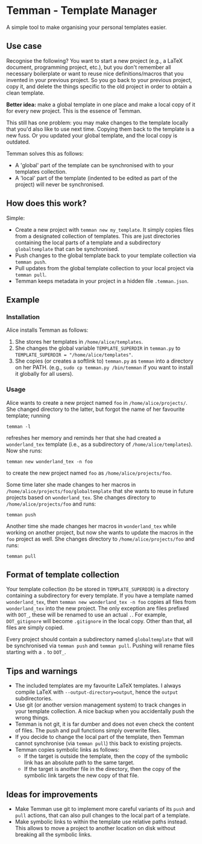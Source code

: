 # Temman - Template Manager
A simple tool to make organising your personal templates easier.

## Use case
Recognise the following?
You want to start a new project (e.g., a LaTeX document, programming project,
etc.), but you don't remember all necessary boilerplate
or want to reuse nice definitions/macros that you invented
in your previous project.
So you go back to your previous project,
copy it, and delete the things specific to the old project
in order to obtain a clean template.

**Better idea:** make a global template in one place
and make a local copy of it for every new project.
This is the essence of Temman.

This still has one problem: you may make changes to the template locally
that you'd also like to use next time.
Copying them back to the template is a new fuss.
Or you updated your global template, and the local copy is outdated.

Temman solves this as follows:
* A 'global' part of the template can be synchronised with to your
    templates collection.
* A 'local' part of the template (indented to be edited as part of the project)
    will never be synchronised.
    
## How does this work?
Simple:
* Create a new project with `temman new my_template`.
    It simply copies files from a designated collection of templates.
    This are just directories containing the local parts
    of a template and a subdirectory `globaltemplate` that can
    be synchronised.
* Push changes to the global template back to your template
    collection via `temman push`.
* Pull updates from the global template collection
    to your local project via `temman pull`.
* Temman keeps metadata in your project in a hidden file `.temman.json`.

## Example
### Installation
Alice installs Temman as follows:
1. She stores her templates in `/home/alice/templates`.
2. She changes the global variable `TEMPLATE_SUPERDIR` 
    in `temman.py` to
    `TEMPLATE_SUPERDIR = "/home/alice/templates"`.
3. She copies (or creates a softlink to) `temman.py`
    as `temman` into a directory on her PATH.
    (e.g., `sudo cp temman.py /bin/temman` if you want to install
    it globally for all users).

### Usage
Alice wants to create a new project named `foo` 
in `/home/alice/projects/`.
She changed directory to the latter, but forgot
the name of her favourite template;
running
```
temman -l
```
refreshes her memory and reminds her that
she had created a `wonderland_tex` template 
(i.e., as a subdirectory of `/home/alice/templates`).
Now she runs:
```
temman new wonderland_tex -n foo
```
to create the new project named `foo` as `/home/alice/projects/foo`.

Some time later she made changes to her macros in
`/home/alice/projects/foo/globaltemplate` that she
wants to reuse in future projects based on `wonderland_tex`.
She changes directory to `/home/alice/projects/foo`
and runs:
```
temman push
```

Another time she made changes her macros in `wonderland_tex`
while working on another project,
but now she wants to update the macros in the `foo` project as well.
She changes directory to `/home/alice/projects/foo`
and runs:
```
temman pull
```

## Format of template collection
Your template collection (to be stored in `TEMPLATE_SUPERDIR`)
is a directory containing a subdirectory for every template.
If you have a template named `wonderland_tex`,
then `temman new wonderland_tex -n foo` copies all files
from `wonderland_tex` into the new project.
The only exception are files prefixed with `DOT_`,
these will be renamed to use an actual `.`.
For example, `DOT_gitignore` will become `.gitignore` in the local copy.
Other than that, all files are simply copied.

Every project should contain a subdirectory named `globaltemplate`
that will be synchronised via `temman push` and `temman pull`.
Pushing will rename files starting with a `.` to `DOT_`.

## Tips and warnings
* The included templates are my favourite LaTeX templates.
    I always compile LaTeX with `--output-directory=output`,
    hence the `output` subdirectories.
* Use git (or another version management system) to track
    changes in your template collection.
    A nice backup when you accidentally push the wrong things.
* Temman is not git, it is far dumber and does not even
    check the content of files.
    The push and pull functions simply overwrite files.
* If you decide to change the local part of the template,
    then Temman cannot synchronise (via `temman pull`) 
    this back to existing projects.
* Temman copies symbolic links as follows:
    - If the target is outside the template, then the copy
        of the symbolic link has an absolute path to the same target.
    - If the target is another file in the directory,
        then the copy of the symbolic link targets the new copy of that file.

## Ideas for improvements
* Make Temman use git to implement more careful
    variants of its `push` and `pull` actions,
    that can also pull changes to the local part of a template.
* Make symbolic links to within the template use relative paths
    instead. This allows to move a project to another location
    on disk without breaking all the symbolic links.
